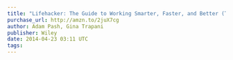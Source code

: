```yaml
---
title: "Lifehacker: The Guide to Working Smarter, Faster, and Better (Third Edition)"
purchase_url: http://amzn.to/2juX7cg
author: Adam Pash, Gina Trapani
publisher: Wiley
date: 2014-04-23 03:11 UTC
tags:
---
```


